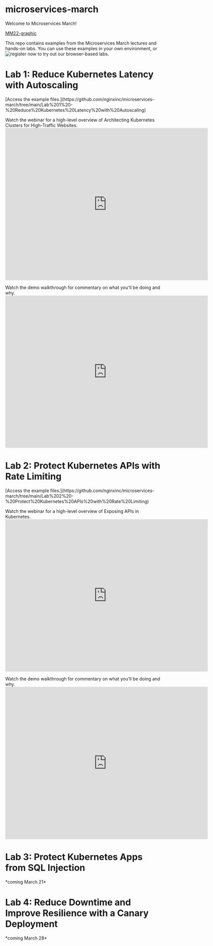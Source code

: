 # microservices-march
Welcome to Microservices March!

[MM22-graphic](https://github.com/nginxinc/microservices-march/blob/8d4e309bce57a4bc94f0a39705988667cff4b4c5/CAMP-NGINX-MicroservicesMarch2022-SM-Unit1-1200x628-main@2x.png)

This repo contains examples from the Microservices March lectures and hands-on labs. You can use these examples in your own environment, or ![register now](https://www.nginx.com/c/microservices-march-2022-kubernetes-networking/) to try out our browser-based labs.


<h1>Lab 1: Reduce Kubernetes Latency with Autoscaling</h1>
[Access the example files.](https://github.com/nginxinc/microservices-march/tree/main/Lab%201%20-%20Reduce%20Kubernetes%20Latency%20with%20Autoscaling)

Watch the webinar for a high-level overview of Architecting Kubernetes Clusters for High-Traffic Websites.
    <iframe
      width="640"
      height="480"
      src="https://www.youtube.com/embed/t_CiHcKE-dc"
      frameborder="0"
      allow="autoplay; encrypted-media"
      allowfullscreen
    >
    </iframe>

Watch the demo walkthrough for commentary on what you'll be doing and why.
    <iframe
      width="640"
      height="480"
      src="https://www.youtube.com/embed/Lj2Mks_M8Ks"
      frameborder="0"
      allow="autoplay; encrypted-media"
      allowfullscreen
    >
    </iframe>

<h1>Lab 2: Protect Kubernetes APIs with Rate Limiting</h1>
[Access the example files.](https://github.com/nginxinc/microservices-march/tree/main/Lab%202%20-%20Protect%20Kubernetes%20APIs%20with%20Rate%20Limiting)

Watch the webinar for a high-level overview of Exposing APIs in Kubernetes.
    <iframe
      width="640"
      height="480"
      src="https://www.youtube.com/embed/g-52agV8fFw"
      frameborder="0"
      allow="autoplay; encrypted-media"
      allowfullscreen
    >
    </iframe>

Watch the demo walkthrough for commentary on what you'll be doing and why.
    <iframe
      width="640"
      height="480"
      src="https://www.youtube.com/embed/DbwBg_gkr2c"
      frameborder="0"
      allow="autoplay; encrypted-media"
      allowfullscreen
    >
    </iframe>


<h1>Lab 3: Protect Kubernetes Apps from SQL Injection</h1>
*coming March 21*

<h1>Lab 4: Reduce Downtime and Improve Resilience with a Canary Deployment</h1>
*coming March 28*
